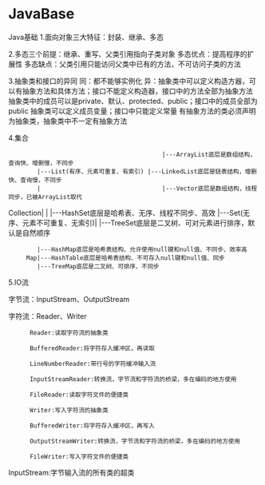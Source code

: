 # JavaBase
Java基础
1.面向对象三大特征：封装、继承、多态

2.多态三个前提：继承、重写、父类引用指向子类对象
  多态优点：提高程序的扩展性
  多态缺点：父类引用只能访问父类中已有的方法，不可访问子类的方法
  
3.抽象类和接口的异同
  同：都不能够实例化
  异：抽象类中可以定义构造方器，可以有抽象方法和具体方法；接口不能定义构造器，接口中的方法全部为抽象方法
      抽象类中的成员可以是private、默认、protected、public；接口中的成员全部为public
      抽象类可以定义成员变量；接口中只能定义常量
      有抽象方法的类必须声明为抽象类，抽象类中不一定有抽象方法
      
4.集合
 
                                               |---ArrayList底层是数组结构，查询快、增删慢，不同步
            |---List(有序、元素可重复、有索引) |---LinkedList底层是链表结构，增删快、查询慢，不同步
            |                                  |---Vector底层是数组结构，线程同步，已被ArrayList取代
  Collection|
            |                                  |---HashSet底层是哈希表、无序、线程不同步、高效
            |---Set(无序、元素不可重复、无索引)| 
                                               |---TreeSet底层是二叉树、可对元素进行排序，默认是自然顺序
                                               
            |---HashMap底层是哈希表结构、允许使用null键和null值、不同步、效率高
         Map|---HashTable底层是哈希表结构、不可存入null键和null值、同步
            |---TreeMap底层是二叉树、可排序、不同步
  
5.IO流

  字节流：InputStream、OutputStream
  
  字符流：Reader、Writer
  
          Reader:读取字符流的抽象类
          
          BufferedReader:将字符存入缓冲区，再读取
          
          LineNumberReader:带行号的字符缓冲输入流
          
          InputStreamReader:转换流，字节流和字符流的桥梁，多在编码的地方使用
          
          FileReader:读取字符文件的便捷类
          
          Writer:写入字符流的抽象类
          
          BufferedWriter:将字符存入缓冲区，再写入
          
          OutputStreamWriter:转换流，字节流和字符流的桥梁，多在编码的地方使用
          
          FileWriter:写入字符文件的便捷类
          
InputStream:字节输入流的所有类的超类

     
          














